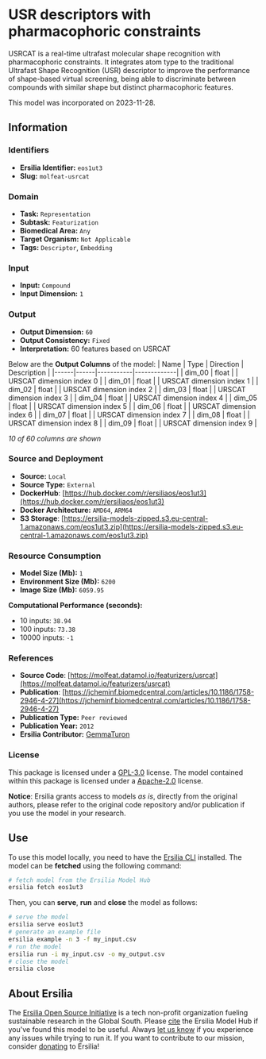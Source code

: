 # USR descriptors with pharmacophoric constraints

USRCAT is a real-time ultrafast molecular shape recognition with pharmacophoric constraints. It integrates atom type to the traditional Ultrafast Shape Recognition (USR) descriptor to improve the performance of shape-based virtual screening, being able to discriminate between compounds with similar shape but distinct pharmacophoric features.

This model was incorporated on 2023-11-28.

## Information
### Identifiers
- **Ersilia Identifier:** `eos1ut3`
- **Slug:** `molfeat-usrcat`

### Domain
- **Task:** `Representation`
- **Subtask:** `Featurization`
- **Biomedical Area:** `Any`
- **Target Organism:** `Not Applicable`
- **Tags:** `Descriptor`, `Embedding`

### Input
- **Input:** `Compound`
- **Input Dimension:** `1`

### Output
- **Output Dimension:** `60`
- **Output Consistency:** `Fixed`
- **Interpretation:** 60 features based on USRCAT

Below are the **Output Columns** of the model:
| Name | Type | Direction | Description |
|------|------|-----------|-------------|
| dim_00 | float |  | URSCAT dimension index 0 |
| dim_01 | float |  | URSCAT dimension index 1 |
| dim_02 | float |  | URSCAT dimension index 2 |
| dim_03 | float |  | URSCAT dimension index 3 |
| dim_04 | float |  | URSCAT dimension index 4 |
| dim_05 | float |  | URSCAT dimension index 5 |
| dim_06 | float |  | URSCAT dimension index 6 |
| dim_07 | float |  | URSCAT dimension index 7 |
| dim_08 | float |  | URSCAT dimension index 8 |
| dim_09 | float |  | URSCAT dimension index 9 |

_10 of 60 columns are shown_
### Source and Deployment
- **Source:** `Local`
- **Source Type:** `External`
- **DockerHub**: [https://hub.docker.com/r/ersiliaos/eos1ut3](https://hub.docker.com/r/ersiliaos/eos1ut3)
- **Docker Architecture:** `AMD64`, `ARM64`
- **S3 Storage**: [https://ersilia-models-zipped.s3.eu-central-1.amazonaws.com/eos1ut3.zip](https://ersilia-models-zipped.s3.eu-central-1.amazonaws.com/eos1ut3.zip)

### Resource Consumption
- **Model Size (Mb):** `1`
- **Environment Size (Mb):** `6200`
- **Image Size (Mb):** `6059.95`

**Computational Performance (seconds):**
- 10 inputs: `38.94`
- 100 inputs: `73.38`
- 10000 inputs: `-1`

### References
- **Source Code**: [https://molfeat.datamol.io/featurizers/usrcat](https://molfeat.datamol.io/featurizers/usrcat)
- **Publication**: [https://jcheminf.biomedcentral.com/articles/10.1186/1758-2946-4-27](https://jcheminf.biomedcentral.com/articles/10.1186/1758-2946-4-27)
- **Publication Type:** `Peer reviewed`
- **Publication Year:** `2012`
- **Ersilia Contributor:** [GemmaTuron](https://github.com/GemmaTuron)

### License
This package is licensed under a [GPL-3.0](https://github.com/ersilia-os/ersilia/blob/master/LICENSE) license. The model contained within this package is licensed under a [Apache-2.0](LICENSE) license.

**Notice**: Ersilia grants access to models _as is_, directly from the original authors, please refer to the original code repository and/or publication if you use the model in your research.


## Use
To use this model locally, you need to have the [Ersilia CLI](https://github.com/ersilia-os/ersilia) installed.
The model can be **fetched** using the following command:
```bash
# fetch model from the Ersilia Model Hub
ersilia fetch eos1ut3
```
Then, you can **serve**, **run** and **close** the model as follows:
```bash
# serve the model
ersilia serve eos1ut3
# generate an example file
ersilia example -n 3 -f my_input.csv
# run the model
ersilia run -i my_input.csv -o my_output.csv
# close the model
ersilia close
```

## About Ersilia
The [Ersilia Open Source Initiative](https://ersilia.io) is a tech non-profit organization fueling sustainable research in the Global South.
Please [cite](https://github.com/ersilia-os/ersilia/blob/master/CITATION.cff) the Ersilia Model Hub if you've found this model to be useful. Always [let us know](https://github.com/ersilia-os/ersilia/issues) if you experience any issues while trying to run it.
If you want to contribute to our mission, consider [donating](https://www.ersilia.io/donate) to Ersilia!
